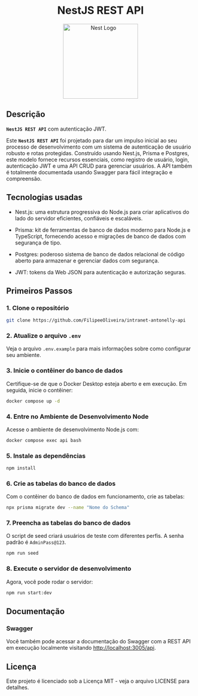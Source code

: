 <h1 align="center" > NestJS REST API </h1>

<p align="center">
<img src="https://nestjs.com/img/logo-small.svg" width="200" alt="Nest Logo" />
</p>

## Descrição

**`NestJS REST API`** com autenticação JWT.

Este **`NestJS REST API`** foi projetado para dar um impulso inicial ao seu processo de desenvolvimento com um sistema de autenticação de usuário robusto e rotas protegidas. Construído usando Nest.js, Prisma e Postgres, este modelo fornece recursos essenciais, como registro de usuário, login, autenticação JWT e uma API CRUD para gerenciar usuários. A API também é totalmente documentada usando Swagger para fácil integração e compreensão.

## Tecnologias usadas

- Nest.js: uma estrutura progressiva do Node.js para criar aplicativos do lado do servidor eficientes, confiáveis ​​e escaláveis.

- Prisma: kit de ferramentas de banco de dados moderno para Node.js e TypeScript, fornecendo acesso e migrações de banco de dados com segurança de tipo.

- Postgres: poderoso sistema de banco de dados relacional de código aberto para armazenar e gerenciar dados com segurança.

- JWT: tokens da Web JSON para autenticação e autorização seguras.



## Primeiros Passos

### 1. Clone o repositório
```bash
git clone https://github.com/FilipeeOliveira/intranet-antonelly-api
```

### 2. Atualize o arquivo `.env`
Veja o arquivo `.env.example` para mais informações sobre como configurar seu ambiente.

### 3. Inicie o contêiner do banco de dados
Certifique-se de que o Docker Desktop esteja aberto e em execução. Em seguida, inicie o contêiner:
```bash
docker compose up -d
```

### 4. Entre no Ambiente de Desenvolvimento Node

Acesse o ambiente de desenvolvimento Node.js com:

```bash
docker compose exec api bash
```

### 5. Instale as dependências
```bash
npm install
```

### 6. Crie as tabelas do banco de dados
Com o contêiner do banco de dados em funcionamento, crie as tabelas:
```bash
npx prisma migrate dev --name "Nome do Schema"
```

### 7. Preencha as tabelas do banco de dados
O script de seed criará usuários de teste com diferentes perfis. A senha padrão é `AdminPass@123`.
```bash
npm run seed
```

### 8. Execute o servidor de desenvolvimento
Agora, você pode rodar o servidor:
```bash
npm run start:dev
```

## Documentação

### Swagger

Você também pode acessar a documentação do Swagger com a REST API em execução localmente visitando <a href="http://localhost:3000/api" >http://localhost:3005/api</a>.

## Licença
Este projeto é licenciado sob a Licença MIT - veja o arquivo LICENSE para detalhes.

